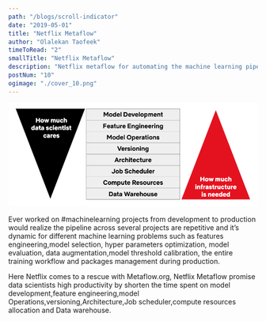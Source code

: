 ```yaml
---
path: "/blogs/scroll-indicator"
date: "2019-05-01"
title: "Netflix Metaflow"
author: "Olalekan Taofeek"
timeToRead: "2"
smallTitle: "Netflix Metaflow"
description: "Netflix metaflow for automating the machine learning pipeline from development to deployment."
postNum: "10"
ogimage: "./cover_10.png"
---
```


<img src="./cover_10.png"/>
<br/>

Ever worked on #machinelearning projects from development to production would realize the pipeline across several projects are repetitive and it’s dynamic for different machine learning problems such as features engineering,model selection, hyper parameters optimization, model evaluation, data augmentation,model threshold calibration, the entire training workflow and packages management during production.

Here Netflix comes to a rescue with Metaflow.org,
Netflix Metaflow promise data scientists high productivity by shorten the time spent on model development,feature engineering,model Operations,versioning,Architecture,Job scheduler,compute resources allocation and Data warehouse.
